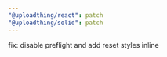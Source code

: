 ```yaml
---
"@uploadthing/react": patch
"@uploadthing/solid": patch
---
```


fix: disable preflight and add reset styles inline

